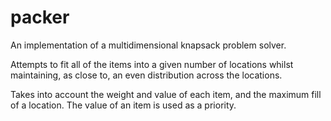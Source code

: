 packer
======

An implementation of a multidimensional knapsack problem solver.

Attempts to fit all of the items into a given number of locations whilst
maintaining, as close to, an even distribution across the locations.

Takes into account the weight and value of each item, and the maximum fill
of a location. The value of an item is used as a priority.
